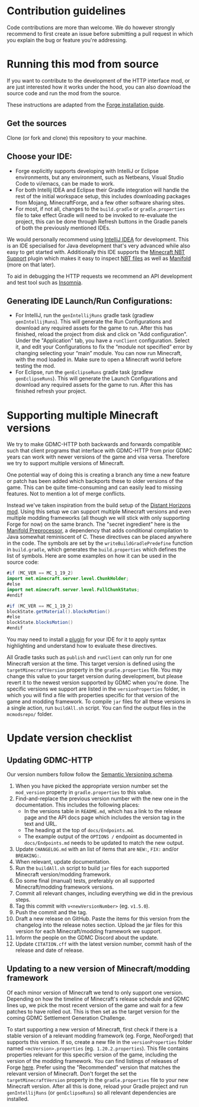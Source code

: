 # Contribution guidelines

Code contributions are more than welcome. We do however strongly recommend to first create an issue before submitting a pull request in which you explain the bug or feature you're addressing.

# Running this mod from source

If you want to contribute to the development of the HTTP interface mod, or are just interested how it works under the hood, you can also download the source code and run the mod from the source.

These instructions are adapted from the [Forge installation guide](https://docs.minecraftforge.net/en/1.20.x/gettingstarted/#getting-started-with-forge).

## Get the sources

Clone (or fork and clone) this repository to your machine.

## Choose your IDE:

- Forge explicitly supports developing with IntelliJ or Eclipse environments, but any environment, such as Netbeans, Visual Studio Code to vi/emacs, can be made to work.
- For both Intellij IDEA and Eclipse their Gradle integration will handle the rest of the initial workspace setup, this includes downloading packages from Mojang, MinecraftForge, and a few other software sharing sites.
- For most, if not all, changes to the `build.gradle` or `gradle.properties` file to take effect Gradle will need to be invoked to re-evaluate the project, this can be done through Refresh buttons in the Gradle panels of both the previously mentioned IDEs.

We would personally recommend using [IntelliJ IDEA](https://www.jetbrains.com/idea/) for development. This is an IDE specialised for Java development that's very advanced while also easy to get started with. Additionally this IDE supports the [Minecraft NBT Support](https://plugins.jetbrains.com/plugin/12839-minecraft-nbt-support) plugin which makes it easy to inspect [NBT files](https://minecraft.wiki/w/NBT_format) as well as [Manifold](https://plugins.jetbrains.com/plugin/10057-manifold) (more on that later).

To aid in debugging the HTTP requests we recommend an API development and test tool such as [Insomnia](https://insomnia.rest/).

## Generating IDE Launch/Run Configurations:

- For IntelliJ, run the `genIntellijRuns` gradle task (gradlew `genIntellijRuns`). This will generate the Run Configurations and download any required assets for the game to run. After this has finished, reload the project from disk and click on "Add configuration". Under the "Application" tab, you have a `runClient` configuration. Select it, and edit your Configurations to fix the “module not specified” error by changing selecting your “main” module. You can now run Minecraft, with the mod loaded in. Make sure to open a Minecraft world before testing the mod.
- For Eclipse, run the `genEclipseRuns` gradle task (gradlew `genEclipseRuns`). This will generate the Launch Configurations and download any required assets for the game to run. After this has finished refresh your project.

# Supporting multiple Minecraft versions

We try to make GDMC-HTTP both backwards and forwards compatible such that client programs that interface with GDMC-HTTP from prior GDMC years can work with newer versions of the game and visa versa. Therefore we try to support multiple versions of Minecraft.

One potential way of doing this is creating a branch any time a new feature or patch has been added which backports these to older versions of the game. This can be quite time-consuming and can easily lead to missing features. Not to mention a lot of merge conflicts.

Instead we've taken inspiration from the build setup of the [Distant Horizons mod](https://gitlab.com/jeseibel/distant-horizons). Using this setup we can support multiple Minecraft versions and even multiple modding frameworks (all though we will stick with only supporting Forge for now) on the same branch. The "secret ingredient" here is the [Manifold Preprocessor](https://github.com/manifold-systems/manifold/tree/master/manifold-deps-parent/manifold-preprocessor), a dependency that adds conditional compilation to Java somewhat reminiscent of C. These directives can be placed anywhere in the code. The symbols are set by the `writeBuildGradlePredefine` function in `build.gradle`, which generates the `build.properties` which defines the list of symbols. Here are some examples on how it can be used in the source code:

```java
#if (MC_VER == MC_1_19_2)
import net.minecraft.server.level.ChunkHolder;
#else
import net.minecraft.server.level.FullChunkStatus;
#endif
```

```java
#if (MC_VER == MC_1_19_2)
blockState.getMaterial().blocksMotion()
#else
blockState.blocksMotion()
#endif
```

You may need to install a [plugin](https://plugins.jetbrains.com/plugin/10057-manifold) for your IDE for it to apply syntax highlighting and understand how to evaluate these directives.

All Gradle tasks such as `publish` and `runClient` can only run for one Minecraft version at the time. This target version is defined using the `targetMinecraftVersion` property in the `gradle.properties` file. You may change this value to your target version during development, but please revert it to the newest version supported by GDMC when you're done. The specific versions we support are listed in the `versionProperties` folder, in which you will find a file with properties specific for that version of the game and modding framework. To compile `jar` files for all these versions in a single action, run `buildAll.sh` script. You can find the output files in the `mcmodsrepo/` folder.

# Update version checklist

## Updating GDMC-HTTP

Our version numbers follow follow the [Semantic Versioning schema](https://semver.org/).

1. When you have picked the appropriate version number set the `mod_version` property in `gradle.properties` to this value. 
2. Find-and-replace the previous version number with the new one in the documentation. This includes the following places:
   - In the versions table in `README.md`, which has a link to the release page and the API docs page which includes the version tag in the text and URL.
   - The heading at the top of `docs/Endpoints.md`.
   - The example output of the `OPTIONS /` endpoint as documented in `docs/Endpoints.md` needs to be updated to match the new output.
3. Update `CHANGELOG.md` with an list of items that are `NEW:`, `FIX:` and/or `BREAKING:`.
4. When relevant, update documentation.
5. Run the `buildAll.sh` script to build `jar` files for each supported Minecraft version/modding framework.
6. Do some final (manual) tests, preferably on all supported Minecraft/modding framework versions.
7. Commit all relevant changes, including everything we did in the previous steps.
8. Tag this commit with `v<newVersionNumber>` (eg. `v1.5.0`).
9. Push the commit and the tag.
10. Draft a new release on GitHub. Paste the items for this version from the changelog into the release notes section. Upload the jar files for this version for each Minecraft/modding framework we support.
11. Inform the people on the GDMC Discord about the update.
12. Update `CITATION.cff` with the latest version number, commit hash of the release and date of release.

## Updating to a new version of Minecraft/modding framework

Of each minor version of Minecraft we tend to only support one version. Depending on how the timeline of Minecraft's release schedule and GDMC lines up, we pick the most recent version of the game and wait for a few patches to have rolled out. This is then set as the target version for the coming GDMC Settlement Generation Challenge.

To start supporting a new version of Minecraft, first check if there is a stable version of a relevant modding framework (eg. Forge, NeoForged) that supports this version. If so, create a new file in the `versionProperties` folder named `<mcVersion>.properties` (eg.` 1.20.2.properties`). This file contains properties relevant for this specific version of the game, including the version of the modding framework. You can find listings of releases of Forge [here](https://files.minecraftforge.net/net/minecraftforge/forge/). Prefer using the "Recommended" version that matches the relevant version of Minecraft. Don't forget the set the  `targetMinecraftVersion` property in the `gradle.properties` file to your new Minecraft version. After all this is done, reload your Gradle project and run `genIntellijRuns` (or `genEclipseRuns`) so all relevant dependencies are installed. 
